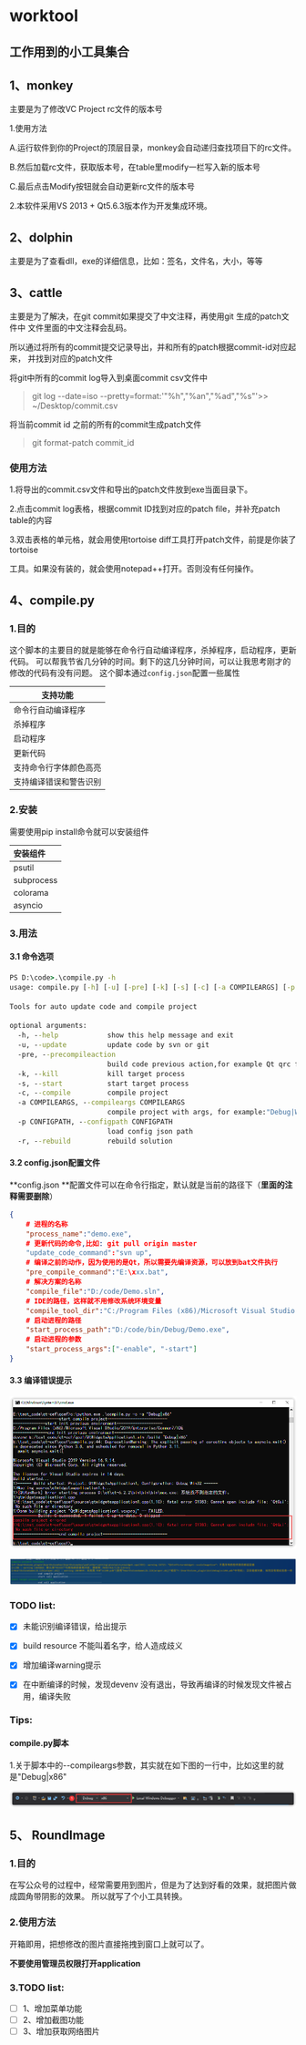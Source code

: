# worktool
## 工作用到的小工具集合

## 1、monkey

主要是为了修改VC Project rc文件的版本号

1.使用方法

  A.运行软件到你的Project的顶层目录，monkey会自动递归查找项目下的rc文件。

  B.然后加载rc文件，获取版本号，在table里modify一栏写入新的版本号

  C.最后点击Modify按钮就会自动更新rc文件的版本号

2.本软件采用VS 2013 + Qt5.6.3版本作为开发集成环境。

## 2、dolphin 

主要是为了查看dll，exe的详细信息，比如：签名，文件名，大小，等等

## 3、cattle

主要是为了解决，在git commit如果提交了中文注释，再使用git 生成的patch文件中
文件里面的中文注释会乱码。

所以通过将所有的commit提交记录导出，并和所有的patch根据commit-id对应起来，
并找到对应的patch文件

将git中所有的commit log导入到桌面commit csv文件中

> git log --date=iso --pretty=format:'"%h","%an","%ad","%s"'>> ~/Desktop/commit.csv

将当前commit id 之前的所有的commit生成patch文件

> git format-patch commit_id

### 使用方法

1.将导出的commit.csv文件和导出的patch文件放到exe当面目录下。

2.点击commit log表格，根据commit ID找到对应的patch file，并补充patch table的内容

3.双击表格的单元格，就会用使用tortoise diff工具打开patch文件，前提是你装了tortoise

工具。如果没有装的，就会使用notepad++打开。否则没有任何操作。



## 4、compile.py

### 1.目的

这个脚本的主要目的就是能够在命令行自动编译程序，杀掉程序，启动程序，更新代码。
可以帮我节省几分钟的时间。剩下的这几分钟时间，可以让我思考刚才的修改的代码有没有问题。
这个脚本通过`config.json`配置一些属性

| 支持功能               |
| ---------------------- |
| 命令行自动编译程序     |
| 杀掉程序               |
| 启动程序               |
| 更新代码               |
| 支持命令行字体颜色高亮 |
| 支持编译错误和警告识别 |

### 2.安装

需要使用pip install命令就可以安装组件

| 安装组件   |
| :--------- |
| psutil     |
| subprocess |
| colorama   |
| asyncio    |

### 3.用法

#### 3.1 命令选项

```bat
PS D:\code>.\compile.py -h
usage: compile.py [-h] [-u] [-pre] [-k] [-s] [-c] [-a COMPILEARGS] [-p CONFIGPATH]

Tools for auto update code and compile project

optional arguments:
  -h, --help            show this help message and exit
  -u, --update          update code by svn or git
  -pre, --precompileaction
                        build code previous action,for example Qt qrc file.
  -k, --kill            kill target process
  -s, --start           start target process
  -c, --compile         compile project
  -a COMPILEARGS, --compileargs COMPILEARGS
                        compile project with args, for example:"Debug|Win32" or "Release|Win32". default value: "Debug|Win32"
  -p CONFIGPATH, --configpath CONFIGPATH
                        load config json path
  -r, --rebuild         rebuild solution
```

#### 3.2 config.json配置文件

**config.json  **配置文件可以在命令行指定，默认就是当前的路径下（**里面的注释需要删除**）

```json
{
	# 进程的名称
	"process_name":"demo.exe",
	# 更新代码的命令,比如: git pull origin master
	"update_code_command":"svn up",
	# 编译之前的动作，因为使用的是Qt，所以需要先编译资源，可以放到bat文件执行
	"pre_compile_command":"E:\xxx.bat",
	# 解决方案的名称
	"compile_file":"D:/code/Demo.sln",
	# IDE的路径，这样就不用修改系统环境变量
	"compile_tool_dir":"C:/Program Files (x86)/Microsoft Visual Studio 12.0/Common7/IDE",
	# 启动进程的路径
	"start_process_path":"D:/code/bin/Debug/Demo.exe",
	# 启动进程的参数
	"start_process_args":["-enable", "-start"]
}
```

#### 3.3 编译错误提示

![image-20211220140923636](./images/01_compile_error_tip_rounder.png)

![03_compile_warning_tip_rounder](./images/03_compile_warning_tip_rounder.png)

### TODO list:

- [x] 未能识别编译错误，给出提示
- [x] build resource 不能叫着名字，给人造成歧义
- [x] 增加编译warning提示
- [x] 在中断编译的时候，发现devenv 没有退出，导致再编译的时候发现文件被占用，编译失败



### Tips:

#### compile.py脚本

1.关于脚本中的--compileargs参数，其实就在如下图的一行中，比如这里的就是"Debug|x86"

![image-20211220152108376](./images/02_vs_compile_args_rounder.png)



## 5、 RoundImage

### 1.目的

在写公众号的过程中，经常需要用到图片，但是为了达到好看的效果，就把图片做成圆角带阴影的效果。
所以就写了个小工具转换。


### 2.使用方法

开箱即用，把想修改的图片直接拖拽到窗口上就可以了。

**不要使用管理员权限打开application**

### 3.TODO list:

- [ ] 1、增加菜单功能
- [ ] 2、增加截图功能
- [ ] 3、增加获取网络图片
